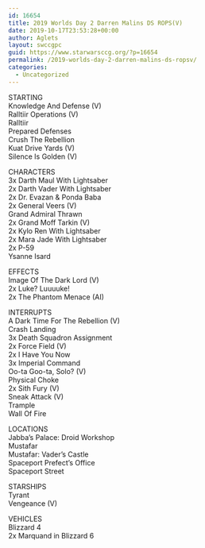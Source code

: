 ```yaml
---
id: 16654
title: 2019 Worlds Day 2 Darren Malins DS ROPS(V)
date: 2019-10-17T23:53:28+00:00
author: Aglets
layout: swccgpc
guid: https://www.starwarsccg.org/?p=16654
permalink: /2019-worlds-day-2-darren-malins-ds-ropsv/
categories:
  - Uncategorized
---
```

STARTING  
Knowledge And Defense (V)  
Ralltiir Operations (V)  
Ralltiir  
Prepared Defenses  
Crush The Rebellion  
Kuat Drive Yards (V)  
Silence Is Golden (V)

CHARACTERS  
3x Darth Maul With Lightsaber  
2x Darth Vader With Lightsaber  
2x Dr. Evazan & Ponda Baba  
2x General Veers (V)  
Grand Admiral Thrawn  
2x Grand Moff Tarkin (V)  
2x Kylo Ren With Lightsaber  
2x Mara Jade With Lightsaber  
2x P-59  
Ysanne Isard

EFFECTS  
Image Of The Dark Lord (V)  
2x Luke? Luuuuke!  
2x The Phantom Menace (AI)

INTERRUPTS  
A Dark Time For The Rebellion (V)  
Crash Landing  
3x Death Squadron Assignment  
2x Force Field (V)  
2x I Have You Now  
3x Imperial Command  
Oo-ta Goo-ta, Solo? (V)  
Physical Choke  
2x Sith Fury (V)  
Sneak Attack (V)  
Trample  
Wall Of Fire

LOCATIONS  
Jabba’s Palace: Droid Workshop  
Mustafar  
Mustafar: Vader’s Castle  
Spaceport Prefect’s Office  
Spaceport Street

STARSHIPS  
Tyrant  
Vengeance (V)

VEHICLES  
Blizzard 4  
2x Marquand in Blizzard 6